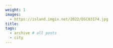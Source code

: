 ```yaml
---
weight: 1
images:
  - https://island.imgix.net/2022/DSC03174.jpg
title:
tags:
  - archive # all posts
  - city
---
```

